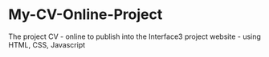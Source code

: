 # My-CV-Online-Project
The project CV - online to publish into the Interface3 project website - using HTML, CSS, Javascript
